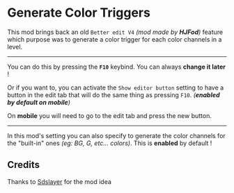 # Generate Color Triggers

This mod brings back an old `Better edit V4` *(mod made by **HJFod**)* feature which purpose was to generate a color trigger for each color channels in a level.

---------

You can do this by pressing the <cb>**`F10`**</cb> keybind.
You can always **change it later** !

Or if you want to, you can activate the `Show editor button` setting to have a button in the <cy>edit tab</cy> that will do the same thing as pressing `F10`. *(**enabled by default on mobile**)*

On <cb>**mobile**</cb> you will need to go to the <cy>edit tab</cy> and press the new button.

---------

In this <cb>mod's setting</cb> you can also specify to generate the color channels for the "built-in" ones *(eg: BG, G, etc... colors)*.
This is <cg>**enabled**</cg> by default !

## Credits

Thanks to [Sdslayer](https://gdbrowser.com/u/SDSlayer) for the mod idea
